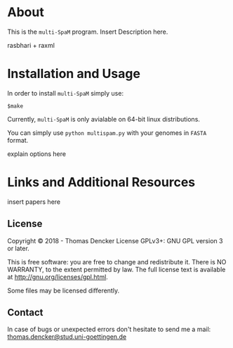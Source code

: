 # About

This is the `multi-SpaM` program. Insert Description here.

rasbhari + raxml

# Installation and Usage

In order to install `multi-SpaM` simply use:

	$make

Currently, `multi-SpaM` is only avialable on 64-bit linux distributions.

You can simply use `python multispam.py` with your genomes in `FASTA` format.

explain options here

# Links and Additional Resources

insert papers here

## License

Copyright © 2018 - Thomas Dencker
License GPLv3+: GNU GPL version 3 or later.

This is free software: you are free to change and redistribute it. There is NO WARRANTY, to the extent permitted by law. The full license text is available at <http://gnu.org/licenses/gpl.html>.

Some files may be licensed differently.

## Contact

In case of bugs or unexpected errors don't hesitate to send me a mail: thomas.dencker@stud.uni-goettingen.de
